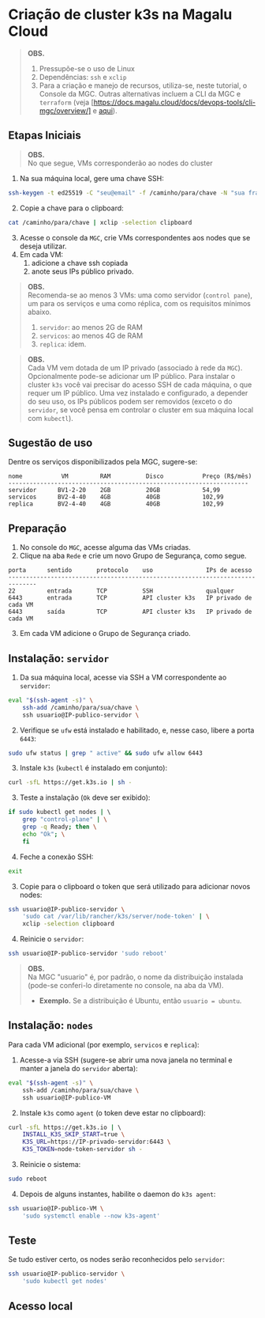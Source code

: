 # Criação de cluster k3s na Magalu Cloud

> __OBS.__ <br>
> 1. Pressupõe-se o uso de Linux
> 2. Dependências: `ssh` e `xclip`
> 3. Para a criação e manejo de recursos, utiliza-se, neste tutorial, o Console da MGC. Outras alternativas incluem a CLI da MGC e `terraform` (veja [https://docs.magalu.cloud/docs/devops-tools/cli-mgc/overview/] e [aqui](https://docs.magalu.cloud/docs/devops-tools/terraform/overview/)).

## Etapas Iniciais

> __OBS.__ <br> 
> No que segue, VMs corresponderão ao nodes do cluster

1. Na sua máquina local, gere uma chave SSH:
```bash
ssh-keygen -t ed25519 -C "seu@email" -f /caminho/para/chave -N "sua frase de segurança"
```
2. Copie a chave para o clipboard:
```bash
cat /caminho/para/chave | xclip -selection clipboard
```
3. Acesse o console da `MGC`, crie VMs correspondentes aos nodes que se deseja utilizar.
4. Em cada VM:
    1. adicione a chave ssh copiada
    2. anote seus IPs público privado.

> __OBS.__ <br> 
> Recomenda-se ao menos 3 VMs: uma como servidor (`control pane`), um para os serviços e uma como réplica, com os requisitos mínimos abaixo.
> 1. `servidor`: ao menos 2G de RAM
> 2. `servicos`: ao menos 4G de RAM
> 3. `replica`: idem.

> __OBS.__ <br>
> Cada VM vem dotada de um IP privado (associado à rede da `MGC`). Opcionalmente pode-se adicionar um IP público. Para instalar o cluster `k3s` você vai precisar do acesso SSH de cada máquina, o que requer um IP público. Uma vez instalado e configurado, a depender do seu uso, os IPs públicos podem ser removidos (exceto o do `servidor`, se você pensa em controlar o cluster em sua máquina local com `kubectl`).

## Sugestão de uso

Dentre os serviços disponibilizados pela MGC, sugere-se:
```
nome           VM         RAM          Disco           Preço (R$/mês)
--------------------------------------------------------------------
servidor      BV1-2-20    2GB          20GB            54,99
servicos      BV2-4-40    4GB          40GB            102,99
replica       BV2-4-40    4GB          40GB            102,99
```

## Preparação

1. No console do `MGC`, acesse alguma das VMs criadas.
2. Clique na aba `Rede` e crie um novo Grupo de Segurança, como segue.
```
porta      sentido       protocolo    uso               IPs de acesso
------------------------------------------------------------------------------
22         entrada       TCP          SSH               qualquer
6443       entrada       TCP          API cluster k3s   IP privado de cada VM
6443       saída         TCP          API cluster k3s   IP privado de cada VM
```
3. Em cada VM adicione o Grupo de Segurança criado.

## Instalação: `servidor`

1. Da sua máquina local, acesse via SSH a VM correspondente ao `servidor`:
```bash
eval "$(ssh-agent -s)" \ 
    ssh-add /caminho/para/sua/chave \
    ssh usuario@IP-publico-servidor \
```
2. Verifique se `ufw` está instalado e habilitado, e, nesse caso, libere a porta `6443`:
```bash
sudo ufw status | grep " active" && sudo ufw allow 6443
```
3. Instale `k3s` (`kubectl` é instalado em conjunto):
```bash
curl -sfL https://get.k3s.io | sh -
```
3. Teste a instalação (`Ok` deve ser exibido):
```bash
if sudo kubectl get nodes | \ 
    grep "control-plane" | \
    grep -q Ready; then \
    echo "Ok"; \
    fi
```
4. Feche a conexão SSH:
```bash
exit
```
3. Copie para o clipboard o token que será utilizado para adicionar novos nodes:
```bash
ssh usuario@IP-publico-servidor \
    'sudo cat /var/lib/rancher/k3s/server/node-token' | \
    xclip -selection clipboard
```
4. Reinicie o `servidor`:
```bash
ssh usuario@IP-publico-servidor 'sudo reboot'
```

> __OBS.__ <br>
> Na MGC "usuario" é, por padrão, o nome da distribuição instalada (pode-se conferi-lo diretamente no console, na aba da VM).
> - **Exemplo.** Se a distribuição é Ubuntu, então `usuario = ubuntu`.

## Instalação: `nodes`

Para cada VM adicional (por exemplo, `servicos` e `replica`):

1. Acesse-a via SSH (sugere-se abrir uma nova janela no terminal e manter a janela do `servidor` aberta):
```bash
eval "$(ssh-agent -s)" \
    ssh-add /caminho/para/sua/chave \
    ssh usuario@IP-publico-VM
```
2. Instale `k3s` como `agent` (o token deve estar no clipboard):
```bash
curl -sfL https://get.k3s.io | \ 
    INSTALL_K3S_SKIP_START=true \
    K3S_URL=https://IP-privado-servidor:6443 \
    K3S_TOKEN=node-token-servidor sh -
```
3. Reinicie o sistema:
```bash
sudo reboot
```
4. Depois de alguns instantes, habilite o daemon do `k3s agent`:
```bash
ssh usuario@IP-publico-VM \
    'sudo systemctl enable --now k3s-agent'
```

## Teste

Se tudo estiver certo, os nodes serão reconhecidos pelo `servidor`:
```bash
ssh usuario@IP-publico-servidor \ 
    'sudo kubectl get nodes'
```

## Acesso local


